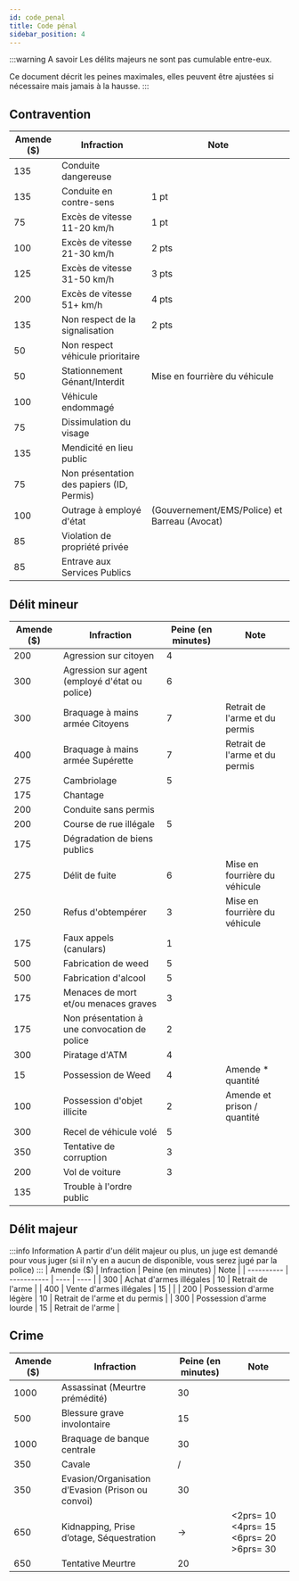 ```yaml
---
id: code_penal
title: Code pénal
sidebar_position: 4
---
```


:::warning A savoir
Les délits majeurs ne sont pas cumulable entre-eux.

Ce document décrit les peines maximales, elles peuvent être ajustées si nécessaire mais jamais à la hausse.
:::

## Contravention
| Amende ($) |            Infraction             |        Note                                |
| ---------- | -----------                       | ----                                       |
| 135        | Conduite dangereuse               |                                            |
| 135        | Conduite en contre-sens           | 1 pt                                       |
| 75         | Excès de vitesse 11-20 km/h       | 1 pt                                       |
| 100        | Excès de vitesse 21-30 km/h       | 2 pts                                      |
| 125        | Excès de vitesse 31-50 km/h       | 3 pts                                      |
| 200        | Excès de vitesse 51+ km/h         | 4 pts                                      |
| 135        | Non respect de la signalisation   | 2 pts                                      |
| 50         | Non respect véhicule prioritaire  |                                            |
| 50         | Stationnement Génant/Interdit     | Mise en fourrière du véhicule              |
| 100        | Véhicule endommagé                |                                            |
| 75         | Dissimulation du visage           |                                            |
| 135        | Mendicité en lieu public          |                                            |
| 75         | Non présentation des papiers (ID, Permis) |                                    |
| 100        | Outrage à employé d'état          | (Gouvernement/EMS/Police) et Barreau (Avocat) |
| 85         | Violation de propriété privée     |                                            |
| 85         | Entrave aux Services Publics      |                                            |

## Délit mineur
| Amende ($) |            Infraction             |       Peine (en minutes)       |        Note                                |
| ---------- | -----------                       |        ----                    | ----                                       |
| 200        | Agression sur citoyen             |                 4              |                                            |
| 300        | Agression sur agent (employé d'état ou police) |           6       |                                            |
| 300        | Braquage à mains armée Citoyens   |                 7              |       Retrait de l'arme et du permis       |
| 400        | Braquage à mains armée Supérette  |                 7              |       Retrait de l'arme et du permis       |
| 275        | Cambriolage                       |                 5              |                                            |
| 175        | Chantage                          |                                |                                            |
| 200        | Conduite sans permis              |                                |                                            |
| 200        | Course de rue illégale            |                 5              |                                            |
| 175        | Dégradation de biens publics      |                                |                                            |
| 275        | Délit de fuite                    |                 6              |      Mise en fourrière du véhicule         |
| 250        | Refus d'obtempérer                |                 3              |      Mise en fourrière du véhicule         |
| 175        | Faux appels (canulars)            |                 1              |                                            |
| 500        | Fabrication de weed               |                 5              |                                            |
| 500        | Fabrication d'alcool              |                 5              |                                            |
| 175        | Menaces de mort et/ou menaces graves |                 3           |                                            |
| 175        | Non présentation à une convocation de police |                 2   |                                            |
| 300        | Piratage d'ATM                    |                 4              |                                            |
| 15         | Possession de Weed                |                 4              |              Amende * quantité             |
| 100        | Possession d'objet illicite       |                 2              |              Amende et prison / quantité   |
| 300        | Recel de véhicule volé            |               5                |                                            |
| 350        | Tentative de corruption           |               3                |                                            |
| 200        | Vol de voiture                    |               3                |                                            |
| 135        | Trouble à l'ordre public          |                                |                                            |

## Délit majeur
:::info Information
A partir d'un délit majeur ou plus, un juge est demandé pour vous juger (si il n'y en a aucun de disponible, vous serez jugé par la police)
:::
| Amende ($) |            Infraction             |       Peine (en minutes)       |        Note                                |
| ---------- | -----------                       |        ----                    | ----                                       |
| 300        | Achat d'armes illégales           |                 10             |               Retrait de l'arme            |
| 400        | Vente d'armes illégales           |           15                   |                                            |
| 200        | Possession d'arme légère          |           10                   |       Retrait de l'arme et du permis       |
| 300        | Possession d'arme lourde          |           15                   |       Retrait de l'arme                    |

## Crime
| Amende ($) |            Infraction             |       Peine (en minutes)       |        Note                                |
| ---------- | -----------                       |        ----                    | ----                                       |
| 1000       | Assassinat (Meurtre prémédité)    |           30                   |                                            |
| 500        | Blessure grave involontaire       |           15                   |                                            |
| 1000       | Braquage de banque centrale       |           30                   |                                            |
| 350        | Cavale                            |           /                    |                                            |
| 350        | Evasion/Organisation d’Evasion (Prison ou convoi)  |           30  |                                            |
| 650        | Kidnapping, Prise d’otage, Séquestration           |           ->  |<2prs= 10  <4prs= 15   <6prs= 20  >6prs= 30 |
| 650        | Tentative Meurtre                 |           20                   |                                            |